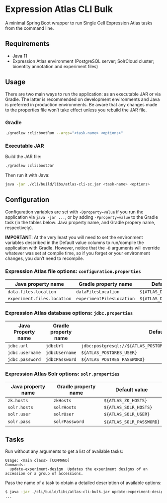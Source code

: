# Expression Atlas CLI Bulk
A minimal Spring Boot wrapper to run Single Cell Expression Atlas tasks from the command line.

## Requirements
- Java 11
- Expression Atlas environment (PostgreSQL server; SolrCloud cluster; bioentity annotation and experiment files)

## Usage
There are two main ways to run the application: as an executable JAR or via Gradle. The latter is recommended on
development environments and Java is preferred in production environments. Be aware that any changes made to the
properties file won’t take effect unless you rebuild the JAR file.

### Gradle
```bash
./gradlew :cli:bootRun --args="<task-name> <options>"
```

### Executable JAR
Build the JAR file:
```bash
./gradlew :cli:bootJar
```

Then run it with Java:
```bash
java -jar ./cli/build/libs/atlas-cli-sc.jar <task-name> <options>
```

## Configuration
Configuration variables are set with `-Dproperty=value` if you run the application via `java -jar ...`, or by adding
`-Pproperty=value` to the Gradle task (in the tables below: Java property name, and Gradle propery name, respectively).

**IMPORTANT**: At the very least you will need to set the environment variables described in the Default value columns
to run/compile the application with Gradle. However, notice that the `-D` arguments will override whatever was set at
compile time, so if you forget or your environment changes, you don’t need to recompile.

### Expression Atlas file options: `configuration.properties`
| Java property name          | Gradle property name      | Default value            |
|-----------------------------|---------------------------|--------------------------|
| `data.files.location`       | `dataFilesLocation`       | `${ATLAS_DATA_PATH}`     |
| `experiment.files.location` | `experimentFilesLocation` | `${ATLAS_DATA_PATH}/gxa` |

### Expression Atlas database options: `jdbc.properties`
| Java Property name | Gradle property name | Default value                                                        |
|--------------------|----------------------|----------------------------------------------------------------------|
| `jdbc.url`         | `jdbcUrl`            | `jdbc:postgresql://${ATLAS_POSTGRES_HOST}:5432/${ATLAS_POSTGRES_DB}` |
| `jdbc.username`    | `jdbcUsername`       | `${ATLAS_POSTGRES_USER}`                                             |
| `jdbc.password`    | `jdbcPassword`       | `${ATLAS_POSTRES_PASSWORD}`                                          |

### Expression Atlas Solr options: `solr.properties`
| Java property name | Gradle property name | Default value            |
|--------------------|----------------------|--------------------------|
| `zk.hosts`         | `zkHosts`            | `${ATLAS_ZK_HOSTS}`      |
| `solr.hosts`       | `solrHosts`          | `${ATLAS_SOLR_HOSTS}`    |
| `solr.user`        | `solrUser`           | `${ATLAS_SOLR_USER}`     |
| `solr.pass`        | `solrPassword`       | `${ATLAS_SOLR_PASSWORD`} |

## Tasks
Run without any arguments to get a list of available tasks:
```
Usage: <main class> [COMMAND]
Commands:
  update-experiment-design  Updates the experiment designs of an accession or a group of accessions.
```

Pass the name of a task to obtain a detailed description of available options:
```bash
$ java -jar ./cli/build/libs/atlas-cli-bulk.jar update-experiment-design
...

```


